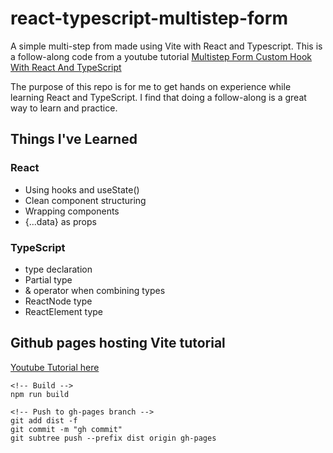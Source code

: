# react-typescript-multistep-form

A simple multi-step from made using Vite with React and Typescript. This is a follow-along code from a youtube tutorial [Multistep Form Custom Hook With React And TypeScript](https://www.youtube.com/watch?v=uDCBSnWkuH0)

The purpose of this repo is for me to get hands on experience while learning React and TypeScript. I find that doing a follow-along is a great way to learn and practice.

## Things I've Learned
### React
* Using hooks and useState()
* Clean component structuring
* Wrapping components
* {...data} as props

### TypeScript
* type declaration
* Partial type
* & operator when combining types
* ReactNode type
* ReactElement type


## Github pages hosting Vite tutorial
[Youtube Tutorial here](https://www.youtube.com/watch?v=yo2bMGnIKE8)

```
<!-- Build -->
npm run build

<!-- Push to gh-pages branch -->
git add dist -f
git commit -m "gh commit"
git subtree push --prefix dist origin gh-pages
```


